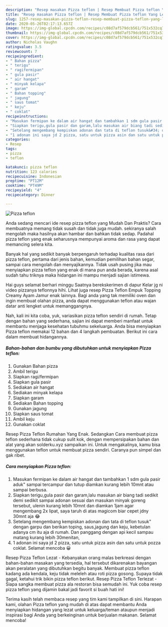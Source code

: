 ```yaml
---
description: "Resep masakan Pizza teflon | Resep Membuat Pizza teflon Yang Lezat Sekali"
title: "Resep masakan Pizza teflon | Resep Membuat Pizza teflon Yang Lezat Sekali"
slug: 1257-resep-masakan-pizza-teflon-resep-membuat-pizza-teflon-yang-lezat-sekali
date: 2020-05-26T02:17:13.657Z
image: https://img-global.cpcdn.com/recipes/c08d7af579dcb561/751x532cq70/pizza-teflon-foto-resep-utama.jpg
thumbnail: https://img-global.cpcdn.com/recipes/c08d7af579dcb561/751x532cq70/pizza-teflon-foto-resep-utama.jpg
cover: https://img-global.cpcdn.com/recipes/c08d7af579dcb561/751x532cq70/pizza-teflon-foto-resep-utama.jpg
author: Nicholas Vaughn
ratingvalue: 3.5
reviewcount: 7
recipeingredient:
- " Bahan pizza"
- " terigu"
- " ragifermipan"
- " gula pasir"
- " air hangat"
- " minyak kelapa"
- " garam"
- " Bahan topping"
- " jagung"
- " saus tomat"
- " keju"
- " coklat"
recipeinstructions:
- "Masukan fermipan ke dalam air hangat dan tambahkan 1 sdm gula pasir aduk&#34; sampai tercampur dan tutup diamkan kurang lebih 10mnt atau sampai berbusa."
- "Siapkan terigu,gula pasir dan garam,lalu masukan air biang tadi sedikit demi sedikit sampai adonan sesuai dan masukan minyak goreng tersebut, ulenin kurang lebih 10mnt dan diamkan 1jam agar mengembang 2x lipat, saya taruh di atas magicom biar cepet jdny 30mnt aja 😂"
- "Setelang mengembang kempiskan adonan dan tata di teflon tusuk&#34; dengan garpu dan berikan toping, saus,jagung dan keju, kebetulan adanya cm itu aja di rumah. Dan panggang dengan api kecil sampau matang kurang lebih 30menitan,"
- "1 adonan ini saya jd 2 pizza, satu untuk pizza asin dan satu untuk pozza coklat. Selamat mencoba 😀"
categories:
- Resep
tags:
- pizza
- teflon

katakunci: pizza teflon 
nutrition: 123 calories
recipecuisine: Indonesian
preptime: "PT12M"
cooktime: "PT49M"
recipeyield: "4"
recipecategory: Dinner

---
```



![Pizza teflon](https://img-global.cpcdn.com/recipes/c08d7af579dcb561/751x532cq70/pizza-teflon-foto-resep-utama.jpg)

Anda sedang mencari ide resep pizza teflon yang Mudah Dan Praktis? Cara membuatnya memang tidak susah dan tidak juga mudah. sekiranya salah mengolah maka hasilnya akan hambar dan bahkan tidak sedap. Padahal pizza teflon yang enak seharusnya mempunyai aroma dan rasa yang dapat memancing selera kita.

Banyak hal yang sedikit banyak berpengaruh terhadap kualitas rasa dari pizza teflon, pertama dari jenis bahan, kemudian pemilihan bahan segar, sampai cara mengolah dan menyajikannya. Tidak usah pusing jika mau menyiapkan pizza teflon yang enak di mana pun anda berada, karena asal sudah tahu triknya maka hidangan ini mampu menjadi sajian istimewa.

Hai guys selamat berhari minggu Saatnya berekskerimen di dapur Kelar jg ni video pizzanya teflonnya hihi. Lihat juga resep Pizza Teflon Empuk Topping Creamy Ayam Jamur enak lainnya. Bagi anda yang tak memiliki oven dan ingin membuat olahan pizza, anda dapat menggunakan teflon atau wajan datar anti lengket untuk memanggangnya.


Nah, kali ini kita coba, yuk, variasikan pizza teflon sendiri di rumah. Tetap dengan bahan yang sederhana, sajian ini dapat memberi manfaat untuk membantu menjaga kesehatan tubuhmu sekeluarga. Anda bisa menyiapkan Pizza teflon memakai 12 bahan dan 4 langkah pembuatan. Berikut ini cara dalam membuat hidangannya.

<!--inarticleads1-->

##### Bahan-bahan dan bumbu yang dibutuhkan untuk menyiapkan Pizza teflon:

1. Gunakan  Bahan pizza
1. Ambil  terigu
1. Siapkan  ragi/fermipan
1. Siapkan  gula pasir
1. Sediakan  air hangat
1. Sediakan  minyak kelapa
1. Siapkan  garam
1. Sediakan  Bahan topping
1. Gunakan  jagung
1. Siapkan  saus tomat
1. Ambil  keju
1. Gunakan  coklat


Resep Pizza Teflon Rumahan Yang Enak. Sedangkan Cara membuat pizza teflon sederhana tidak cukup sulit kok, dengan mempersipakan bahan dan alat yang akan solderku.xyz sampaikan ini. Untuk mengakalinya, kamu bisa menggunakan teflon untuk membuat pizza sendiri. Caranya pun simpel dan gak ribet. 

<!--inarticleads2-->

##### Cara menyiapkan Pizza teflon:

1. Masukan fermipan ke dalam air hangat dan tambahkan 1 sdm gula pasir aduk&#34; sampai tercampur dan tutup diamkan kurang lebih 10mnt atau sampai berbusa.
1. Siapkan terigu,gula pasir dan garam,lalu masukan air biang tadi sedikit demi sedikit sampai adonan sesuai dan masukan minyak goreng tersebut, ulenin kurang lebih 10mnt dan diamkan 1jam agar mengembang 2x lipat, saya taruh di atas magicom biar cepet jdny 30mnt aja 😂
1. Setelang mengembang kempiskan adonan dan tata di teflon tusuk&#34; dengan garpu dan berikan toping, saus,jagung dan keju, kebetulan adanya cm itu aja di rumah. Dan panggang dengan api kecil sampau matang kurang lebih 30menitan,
1. 1 adonan ini saya jd 2 pizza, satu untuk pizza asin dan satu untuk pozza coklat. Selamat mencoba 😀


Resep Pizza Teflon Lezat - Kebanyakan orang malas berkreasi dengan bahan-bahan masakan yang tersedia, hal tersebut dikarenakan bayangan akan peralatan yang dibutuhkan begitu banyak. Membuat pizza teflon kadang ada kendala, keju tidak meleleh atau roti pizza gosong. Supaya tidak gagal, ketahui trik bikin pizza teflon berikut. Resep Pizza Teflon Terlezat - Siapa sangka membuat pizza ala restoran bisa semudah ini. Yuk coba resep pizza teflon yang dijamin bakal jadi favorit si buah hati ini! 

Terima kasih telah membaca resep yang tim kami tampilkan di sini. Harapan kami, olahan Pizza teflon yang mudah di atas dapat membantu Anda menyiapkan hidangan yang lezat untuk keluarga/teman ataupun menjadi inspirasi bagi Anda yang berkeinginan untuk berjualan makanan. Selamat mencoba!

